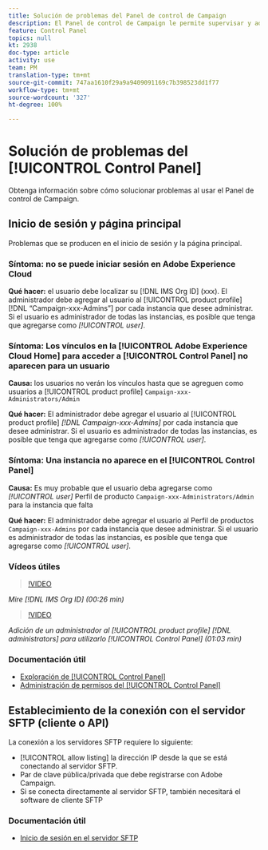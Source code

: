```yaml
---
title: Solución de problemas del Panel de control de Campaign
description: El Panel de control de Campaign le permite supervisar y administrar su almacenamiento SFTP por instancia y añadir direcciones IP a la lista de permitidos.
feature: Control Panel
topics: null
kt: 2938
doc-type: article
activity: use
team: PM
translation-type: tm+mt
source-git-commit: 747aa1610f29a9a9409091169c7b398523dd1f77
workflow-type: tm+mt
source-wordcount: '327'
ht-degree: 100%

---
```



# Solución de problemas del [!UICONTROL Control Panel]

Obtenga información sobre cómo solucionar problemas al usar el Panel de control de Campaign.

## Inicio de sesión y página principal

Problemas que se producen en el inicio de sesión y la página principal.

### Síntoma: no se puede iniciar sesión en Adobe Experience Cloud

**Qué hacer:**
el usuario debe localizar su [!DNL IMS Org ID] (xxx). El administrador debe agregar al usuario al [!UICONTROL product profile] [!DNL “Campaign-xxx-Admins”] por cada instancia que desee administrar. Si el usuario es administrador de todas las instancias, es posible que tenga que agregarse como *[!UICONTROL user]*.

### Síntoma: Los vínculos en la [!UICONTROL Adobe Experience Cloud Home] para acceder a [!UICONTROL Control Panel] no aparecen para un usuario

**Causa:**
los usuarios no verán los vínculos hasta que se agreguen como usuarios a [!UICONTROL product profile] `Campaign-xxx-Administrators/Admin`

**Qué hacer:**
El administrador debe agregar el usuario al [!UICONTROL product profile] *[!DNL Campaign-xxx-Admins]* por cada instancia que desee administrar. Si el usuario es administrador de todas las instancias, es posible que tenga que agregarse como *[!UICONTROL user]*.

### Síntoma: Una instancia no aparece en el [!UICONTROL Control Panel]

**Causa:**
Es muy probable que el usuario deba agregarse como *[!UICONTROL user]* Perfil de producto `Campaign-xxx-Administrators/Admin` para la instancia que falta

**Qué hacer:**
El administrador debe agregar el usuario al Perfil de productos `Campaign-xxx-Admins` por cada instancia que desee administrar. Si el usuario es administrador de todas las instancias, es posible que tenga que agregarse como *[!UICONTROL user]*.

### Vídeos útiles

>[!VIDEO](https://video.tv.adobe.com/v/27183?quality=12)

*Mire [!DNL IMS Org ID] (00:26 min)*

>[!VIDEO](https://video.tv.adobe.com/v/27147?quality=12)

*Adición de un administrador al [!UICONTROL product profile] [!DNL administrators] para utilizarlo [!UICONTROL Control Panel] (01:03 min)*

### Documentación útil

* [Exploración de [!UICONTROL Control Panel]](https://helpx.adobe.com/es/campaign/kb/control-panel-overview.html)
* [Administración de permisos del [!UICONTROL Control Panel]](https://helpx.adobe.com/es/campaign/kb/control-panel-access.html)

## Establecimiento de la conexión con el servidor SFTP (cliente o API)

La conexión a los servidores SFTP requiere lo siguiente:

* [!UICONTROL allow listing] la dirección IP desde la que se está conectando al servidor SFTP.
* Par de clave pública/privada que debe registrarse con Adobe Campaign.
* Si se conecta directamente al servidor SFTP, también necesitará el software de cliente SFTP

### Documentación útil

* [Inicio de sesión en el servidor SFTP](https://docs.adobe.com/content/help/es-ES/control-panel/using/control-panel-home.html#LoggingintoyourSFTPserver)

